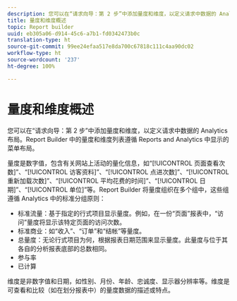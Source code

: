```yaml
---
description: 您可以在“请求向导：第 2 步”中添加量度和维度，以定义请求中数据的 Analytics 布局。Report Builder 中的量度和维度列表遵循 Reports and Analytics 中显示的菜单布局。
title: 量度和维度概述
topic: Report builder
uuid: eb305a06-d914-45c6-a7b1-fd0342473b0c
translation-type: ht
source-git-commit: 99ee24efaa517e8da700c67818c111c4aa90dc02
workflow-type: ht
source-wordcount: '237'
ht-degree: 100%

---
```



# 量度和维度概述

您可以在“请求向导：第 2 步”中添加量度和维度，以定义请求中数据的 Analytics 布局。Report Builder 中的量度和维度列表遵循 Reports and Analytics 中显示的菜单布局。

量度是数字值，包含有关网站上活动的量化信息，如“[!UICONTROL 页面查看次数]”、“[!UICONTROL 访客资料]”、“[!UICONTROL 点进次数]”、“[!UICONTROL 重新加载次数]”、“[!UICONTROL 平均花费的时间]”、“[!UICONTROL 日期]”、“[!UICONTROL 单位]”等。Report Builder 将量度组织在多个组中，这些组遵循 Analytics 中的标准分组原则：

* 标准流量：基于指定的行式项目显示量度。例如，在一份“页面”报表中，“访问”量度将显示该特定页面的访问次数。
* 标准商业：如“收入”、“订单”和“结帐”等量度。
* 总量度：无论行式项目为何，根据报表日期范围来显示量度。此量度与位于其各自的分析报表底部的总数相同。
* 参与率
* 已计算

维度是非数字值和日期，如性别、月份、年龄、忠诚度、显示器分辨率等。维度是可查看和比较（如在划分报表中）的量度数据的描述或特点。
